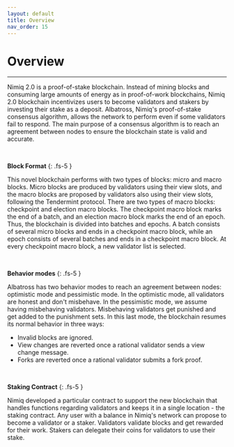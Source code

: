 ```yaml
---
layout: default
title: Overview
nav_order: 15
---
```


# Overview

---

Nimiq 2.0 is a proof-of-stake blockchain. Instead of mining blocks and consuming large amounts of energy as in proof-of-work blockchains, Nimiq 2.0 blockchain incentivizes users to become validators and stakers by investing their stake as a deposit. Albatross, Nimiq's proof-of-stake consensus algorithm, allows the network to perform even if some validators fail to respond. The main purpose of a consensus algorithm is to reach an agreement between nodes to ensure the blockchain state is valid and accurate.

<br />

**Block Format**
{: .fs-5 }

This novel blockchain performs with two types of blocks: micro and macro blocks. Micro blocks are produced by validators using their view slots, and the macro blocks are proposed by validators also using their view slots, following the Tendermint protocol. There are two types of macro blocks: checkpoint and election macro blocks. The checkpoint macro block marks the end of a batch, and an election macro block marks the end of an epoch. Thus, the blockchain is divided into batches and epochs. A batch consists of several micro blocks and ends in a checkpoint macro block, while an epoch consists of several batches and ends in a checkpoint macro block. At every checkpoint macro block, a new validator list is selected.

<br />

**Behavior modes**
{: .fs-5 }

Albatross has two behavior modes to reach an agreement between nodes: optimistic mode and pessimistic mode. In the optimistic mode, all validators are honest and don't misbehave. In the pessimistic mode, we assume having misbehaving validators. Misbehaving validators get punished and get added to the punishment sets. In this last mode, the blockchain resumes its normal behavior in three ways:

- Invalid blocks are ignored.
- View changes are reverted once a rational validator sends a view change message.
- Forks are reverted once a rational validator submits a fork proof.

<br />

**Staking Contract**
{: .fs-5 }

Nimiq developed a particular contract to support the new blockchain that handles functions regarding validators and keeps it in a single location - the staking contract. Any user with a balance in Nimiq's network can propose to become a validator or a staker. Validators validate blocks and get rewarded for their work. Stakers can delegate their coins for validators to use their stake.